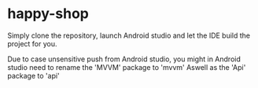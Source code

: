 # happy-shop
Simply clone the repository, launch Android studio and let the IDE build the project for you.

Due to case unsensitive push from Android studio, you might in Android studio need to rename the 'MVVM' package to 'mvvm'
Aswell as the 'Api' package to 'api'
